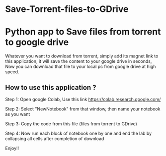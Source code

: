 # Save-Torrent-files-to-GDrive
# Python app to Save files from torrent to google drive
Whatever you want to download from torrent, simply add its magnet link to this application, it will save the content to your google drive in seconds, Now you can download that file to your local pc from google drive at high speed.

## How to use this application ?
Step 1: Open google Colab, Use this link https://colab.research.google.com/ 



Step 2: Select "NewNotebook" from that window, then name your notebook as you want


Step 3: Copy the code from this file (files from torrent to GDrive)

Step 4: Now run each block of notebook one by one and end the lab by collapsing all cells after completion of download

Enjoy!!

